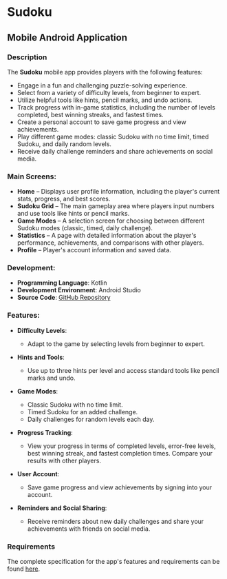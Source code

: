 
# Sudoku

## Mobile Android Application

### Description

The **Sudoku** mobile app provides players with the following features:

- Engage in a fun and challenging puzzle-solving experience.
- Select from a variety of difficulty levels, from beginner to expert.
- Utilize helpful tools like hints, pencil marks, and undo actions.
- Track progress with in-game statistics, including the number of levels completed, best winning streaks, and fastest times.
- Create a personal account to save game progress and view achievements.
- Play different game modes: classic Sudoku with no time limit, timed Sudoku, and daily random levels.
- Receive daily challenge reminders and share achievements on social media.

### Main Screens:

- **Home** – Displays user profile information, including the player's current stats, progress, and best scores.
- **Sudoku Grid** – The main gameplay area where players input numbers and use tools like hints or pencil marks.
- **Game Modes** – A selection screen for choosing between different Sudoku modes (classic, timed, daily challenge).
- **Statistics** – A page with detailed information about the player's performance, achievements, and comparisons with other players.
- **Profile** – Player's account information and saved data.

### Development:

- **Programming Language**: Kotlin
- **Development Environment**: Android Studio
- **Source Code**: [GitHub Repository](https://github.com/boleytoboy/sudoku)

### Features:

- **Difficulty Levels**:
  - Adapt to the game by selecting levels from beginner to expert.
  
- **Hints and Tools**:
  - Use up to three hints per level and access standard tools like pencil marks and undo.

- **Game Modes**:
  - Classic Sudoku with no time limit.
  - Timed Sudoku for an added challenge.
  - Daily challenges for random levels each day.

- **Progress Tracking**:
  - View your progress in terms of completed levels, error-free levels, best winning streak, and fastest completion times. Compare your results with other players.

- **User Account**:
  - Save game progress and view achievements by signing into your account.

- **Reminders and Social Sharing**:
  - Receive reminders about new daily challenges and share your achievements with friends on social media.

### Requirements

The complete specification for the app's features and requirements can be found [here](https://github.com/boleytoboy/sudoku).
